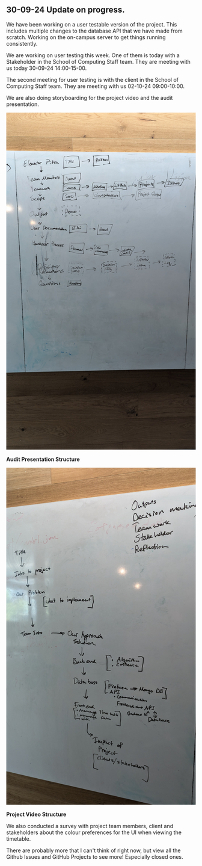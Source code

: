## 30-09-24 Update on progress.

We have been working on a user testable version of the project. This includes multiple changes to the database API that we have made from scratch. Working on the on-campus server to get things running consistently.

We are working on user testing this week. One of them is today with a Stakeholder in the School of Computing Staff team. They are meeting with us today 30-09-24 14:00-15-00.

The second meeting for user testing is with the client in the School of Computing Staff team. They are meeting with us 02-10-24 09:00-10:00.

We are also doing storyboarding for the project video and the audit presentation.

![Audit Presentation Structure](assets/audit-presentation-structure.jpg)

**Audit Presentation Structure**

![Project Video Structure](assets/project-video-storyboard.jpg)

**Project Video Structure**

We also conducted a survey with project team members, client and stakeholders about the colour preferences for the UI when viewing the timetable.

There are probably more that I can't think of right now, but view all the Github Issues and GitHub Projects to see more! Especially closed ones.
